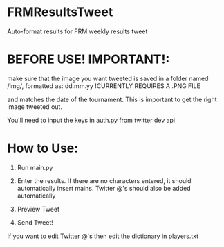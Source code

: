 # FRMResultsTweet
Auto-format results for FRM weekly results tweet


# BEFORE USE! IMPORTANT!:

make sure that the image you want tweeted is saved in a folder named /img/, formatted as:
dd.mm.yy
!CURRENTLY REQUIRES A .PNG FILE

and matches the date of the tournament. This is important to get the right image tweeted out.

You'll need to input the keys in auth.py from twitter dev api 


# How to Use:

1) Run main.py

2) Enter the results. If there are no characters entered, it should automatically insert mains.
   Twitter @'s should also be added automatically

3) Preview Tweet

4) Send Tweet!

If you want to edit Twitter @'s then edit the dictionary in players.txt
